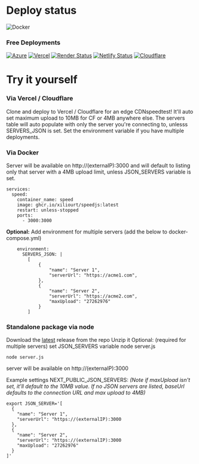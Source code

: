 # Deploy status
![Docker](https://github.com/xiliourt/VercelSpeedtest-Next.JS/actions/workflows/docker.yml/badge.svg)

### Free Deployments
[![Azure](https://deploy-badge.vercel.app/?url=https%3A%2F%2Fspeedjstestdocker-axe7bpawbeewbvaj.australiasoutheast-01.azurewebsites.net%2F&name=Azure)](https://speedjstestdocker-axe7bpawbeewbvaj.australiasoutheast-01.azurewebsites.net/)  [![Vercel](https://deploy-badge.vercel.app/vercel/speedtestjs)](https://speedtestjs.vercel.app/)  [![Render Status](https://deploy-badge.vercel.app/?url=https%3A%2F%2Fspeedtestnextjs.netlify.app%2F&logo=render&name=Render)](https://renderjsspeedtest.onrender.com/)  [![Netlify Status](https://deploy-badge.vercel.app/?url=https%3A%2F%2Fspeedtestnextjs.netlify.app%2F&logo=netlify&name=Netlify)](https://speedtestnextjs.netlify.app)  [![Cloudflare](https://deploy-badge.vercel.app/?url=https%3A%2F%2Fspeedtestnextjs.pages.dev%2F&logo=Cloudflare&name=Cloudflare+)](https://speedtestnextjs.pages.dev/)  


# Try it yourself
### Via Vercel / Cloudflare
Clone and deploy to Vercel / Cloudflare for an edge  CDNspeedtest! It'll auto set maximum upload to 10MB for CF or 4MB anywhere else.
The servers table will auto populate with only the server you're connecting to, unlesss SERVERS_JSON is set. Set the environment variable if you have multiple deployments.

### Via Docker 
Server will be available on http://(externaIP):3000 and will default to listing only that server with a 4MB upload limit, unless JSON_SERVERS variable is set.
```
services:
  speed:
    container_name: speed
    image: ghcr.io/xiliourt/speedjs:latest
    restart: unless-stopped
    ports:
      - 3000:3000
```
**Optional:** Add environment for multiple servers (add the below to docker-compose.yml)
```
    environment:
      SERVERS_JSON: |
        [
            {
                "name": "Server 1",
                "serverUrl": "https://acme1.com",
            },
            {
                "name": "Server 2",
                "serverUrl": "https://acme2.com",
                "maxUpload": "27262976"
            }
        ]
```

### Standalone package via node
Download the [latest](https://github.com/xiliourt/VercelSpeedtest-Next.JS/releases/tag/latest) release from the repo
Unzip it
Optional: (required for multiple servers) set JSON_SERVERS variable
node server.js
```
node server.js
```
server will be available on http://(externaIP):3000

Example settings NEXT_PUBLIC_JSON_SERVERS:
*(Note if maxUpload isn't set, it'll default to the 10MB value. If no JSON servers are listed, baseUrl defaults to the connection URL and max upload to 4MB)*
```
export JSON_SERVER='[
  {
    "name": "Server 1",
    "serverUrl": "https://(externalIP):3000
  },
  {
    "name": "Server 2",
    "serverUrl": "https://(externalIP):3000
    "maxUpload": "27262976"
  }
]'
```
